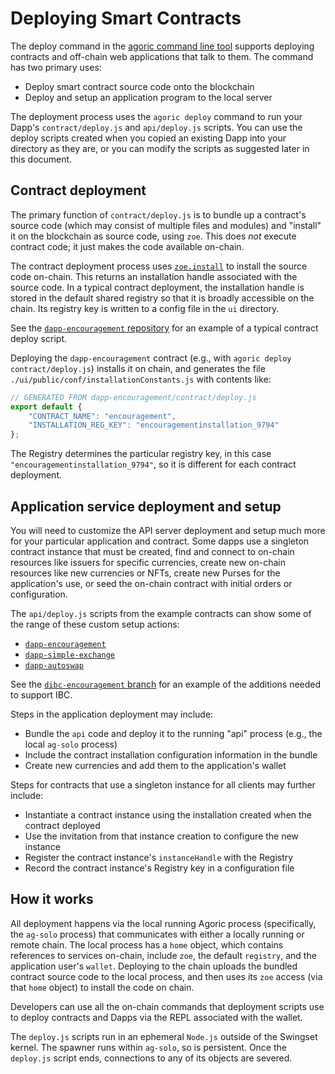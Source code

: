 # Deploying Smart Contracts

The deploy command in the [agoric command line tool](https://agoric.com/documentation/getting-started/agoric-cli-guide.html#agoric-deploy) 
supports deploying contracts and off-chain web applications that talk to them. The command 
has two primary uses:

* Deploy smart contract source code onto the blockchain
* Deploy and setup an application program to the local server

The deployment process uses the `agoric deploy` command to run your Dapp's `contract/deploy.js` and `api/deploy.js` scripts. You can use the deploy scripts created when you copied an existing Dapp into your directory as they are, or you can modify the scripts as suggested later in this document.

## Contract deployment

The primary function of `contract/deploy.js` is to bundle up a contract's source code
(which may consist of multiple files and modules) and "install" 
it on the blockchain as source code, using `zoe`. This does _not_ execute 
contract code; it just makes the code available on-chain.

The contract deployment process uses [`zoe.install`](https://agoric.com/documentation/zoe/api/zoe.html#e-zoe-install-code-moduleformat) to install 
the source code on-chain. This returns an installation handle associated with the 
source code. In a typical contract deployment, the installation handle is stored 
in the default shared registry so that it is broadly accessible on the chain.
Its registry key is written to a config file in the `ui` directory. 

See the [`dapp-encouragement` repository](https://github.com/Agoric/dapp-encouragement/blob/master/contract/deploy.js) for an example of a typical contract deploy script.

Deploying the `dapp-encouragement` contract (e.g., with `agoric deploy contract/deploy.js`) installs it on chain, and generates the 
file `./ui/public/conf/installationConstants.js`
with contents like:
```js
// GENERATED FROM dapp-encouragement/contract/deploy.js
export default {
    "CONTRACT_NAME": "encouragement",
    "INSTALLATION_REG_KEY": "encouragementinstallation_9794"
};
```
The Registry determines the particular registry key, in this case
`"encouragementinstallation_9794"`, so it is different for each contract deployment.

## Application service deployment and setup

You will need to customize the API server deployment and setup much more
for your particular application and 
contract. Some dapps use a singleton contract instance that must be created, 
find and connect to on-chain resources like issuers for specific currencies, 
create new on-chain resources like new currencies or NFTs, create new Purses
for the application's use, or seed the on-chain contract with initial orders
or configuration.

The `api/deploy.js` scripts from the example contracts can show some of the 
range of these custom setup actions:
* [`dapp-encouragement`](https://github.com/Agoric/dapp-encouragement/blob/master/api/deploy.js)
* [`dapp-simple-exchange`](https://github.com/Agoric/dapp-simple-exchange/blob/master/api/deploy.js)
* [`dapp-autoswap`](https://github.com/Agoric/dapp-autoswap/blob/master/api/deploy.js)

See the [`dibc-encouragement` branch](https://github.com/Agoric/dapp-encouragement/compare/master..dibc-encouragement) for an example of the additions needed to support IBC.

 Steps in the application deployment may include:
* Bundle the `api` code and deploy it to the running "api" process (e.g., the 
  local `ag-solo` process)
* Include the contract installation configuration information in the bundle
* Create new currencies and add them to the application's wallet

Steps for contracts that use a singleton instance for all clients may further include:
* Instantiate a contract instance using the installation created when the contract deployed
* Use the invitation from that instance creation to configure the new instance
* Register the contract instance's `instanceHandle` with the Registry
* Record the contract instance's Registry key in a configuration file

## How it works

All deployment happens via the local running Agoric process (specifically, the `ag-solo` 
process) that communicates with either a locally running
or remote chain. The local process has a `home` object, which contains 
references to services on-chain, include `zoe`, the default `registry`, and the 
application user's `wallet`. Deploying to the chain uploads 
the bundled contract source code to the local process, and then uses its `zoe` 
access (via that `home` object) to install the code on chain. 

Developers can use all the on-chain commands that deployment scripts use to deploy 
contracts and Dapps via the REPL associated with the wallet.

The `deploy.js` scripts run in an ephemeral `Node.js` outside of the Swingset kernel.
The spawner runs within `ag-solo`, so is persistent. Once the `deploy.js` script ends,
connections to any of its objects are severed.
